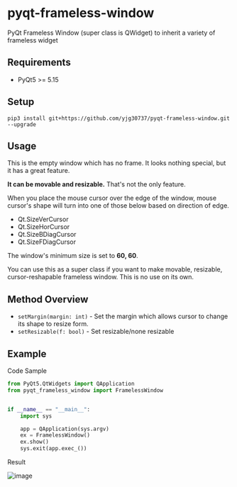 # pyqt-frameless-window
PyQt Frameless Window (super class is QWidget) to inherit a variety of frameless widget

## Requirements
* PyQt5 >= 5.15

## Setup
```pip3 install git+https://github.com/yjg30737/pyqt-frameless-window.git --upgrade```

## Usage
This is the empty window which has no frame. It looks nothing special, but it has a great feature.

<b>It can be movable and resizable.</b> That's not the only feature. 

When you place the mouse cursor over the edge of the window, mouse cursor's shape will turn into one of those below based on direction of edge.

* Qt.SizeVerCursor
* Qt.SizeHorCursor
* Qt.SizeBDiagCursor
* Qt.SizeFDiagCursor

The window's minimum size is set to <b>60, 60</b>.

You can use this as a super class if you want to make movable, resizable, cursor-reshapable frameless window. This is no use on its own.

## Method Overview
* ```setMargin(margin: int)``` - Set the margin which allows cursor to change its shape to resize form.
* ```setResizable(f: bool)``` - Set resizable/none resizable

## Example
Code Sample
```python
from PyQt5.QtWidgets import QApplication
from pyqt_frameless_window import FramelessWindow


if __name__ == "__main__":
    import sys

    app = QApplication(sys.argv)
    ex = FramelessWindow()
    ex.show()
    sys.exit(app.exec_())
```

Result

![image](https://user-images.githubusercontent.com/55078043/151485588-eea83a1b-7150-4a37-b0f1-6891d5f3da1f.png)
